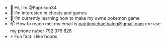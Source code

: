 - 👋 Hi, I’m @Paprikon34
- 👀 I’m interested in cheats and games 
- 🌱 I’m currently learning how to make my owne pokemon game
- 📫 How to reach me: my email is patrikmichaelbalog@gmail.com ore use my phone nuber 792 375 826
- ⚡ Fun fact: i like boobs

<!---
Paprikon34/Paprikon34 is a ✨ special ✨ repository because its `README.md` (this file) appears on your GitHub profile.
You can click the Preview link to take a look at your changes.
--->
